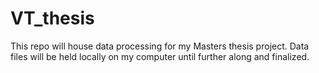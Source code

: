 # VT_thesis

This repo will house data processing for my Masters thesis project. Data files will be held locally on my computer until further along and finalized. 
